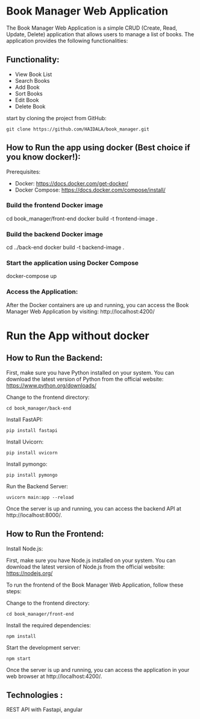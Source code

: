 # Book Manager Web Application

The Book Manager Web Application is a simple CRUD (Create, Read, Update, Delete) application that allows users to manage a list of books. The application provides the following functionalities:

## Functionality:
- View Book List
- Search Books
- Add Book
- Sort Books
- Edit Book
- Delete Book

start by cloning the project from GitHub:

```git clone https://github.com/HAIDALA/book_manager.git```

## How to Run the app using docker (Best choice if you know docker!):

Prerequisites:
- Docker: https://docs.docker.com/get-docker/
- Docker Compose: https://docs.docker.com/compose/install/

### Build the frontend Docker image
cd book_manager/front-end
docker build -t frontend-image .

### Build the backend Docker image
cd ../back-end
docker build -t backend-image .

### Start the application using Docker Compose
docker-compose up

### Access the Application:
After the Docker containers are up and running, you can access the Book Manager Web Application by visiting:
http://localhost:4200/


# Run the App without docker

## How to Run the Backend:

First, make sure you have Python installed on your system. You can download the latest version of Python from the official website: https://www.python.org/downloads/


Change to the frontend directory:

```cd book_manager/back-end```

Install FastAPI:

```pip install fastapi```

Install Uvicorn:

```pip install uvicorn```

Install pymongo:

```pip install pymongo```

Run the Backend Server:

```uvicorn main:app --reload```


Once the server is up and running, you can access the backend API at http://localhost:8000/. 

## How to Run the Frontend:

Install Node.js:

First, make sure you have Node.js installed on your system. You can download the latest version of Node.js from the official website: https://nodejs.org/

To run the frontend of the Book Manager Web Application, follow these steps:

Change to the frontend directory:

```cd book_manager/front-end```

Install the required dependencies:

```npm install```

Start the development server:

```npm start```

Once the server is up and running, you can access the application in your web browser at http://localhost:4200/.


## Technologies : 

REST API with Fastapi, angular






